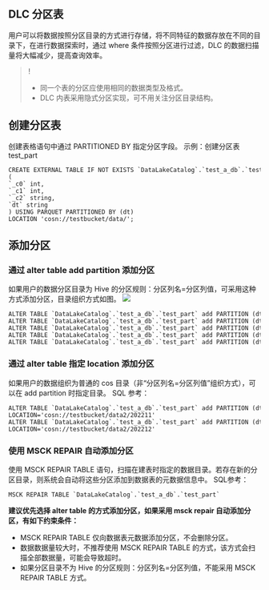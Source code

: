 ## DLC 分区表
用户可以将数据按照分区目录的方式进行存储，将不同特征的数据存放在不同的目录下，在进行数据探索时，通过 where 条件按照分区进行过滤，DLC 的数据扫描量将大幅减少，提高查询效率。
>! 
>- 同一个表的分区应使用相同的数据类型及格式。
>- DLC 内表采用隐式分区实现，可不用关注分区目录结构。

## 创建分区表
创建表格语句中通过 PARTITIONED BY 指定分区字段。
示例：创建分区表 test_part
```
CREATE EXTERNAL TABLE IF NOT EXISTS `DataLakeCatalog`.`test_a_db`.`test_part` (
`_c0` int,
`_c1` int,
`_c2` string,
`dt` string
) USING PARQUET PARTITIONED BY (dt) LOCATION 'cosn://testbucket/data/';

```

## 添加分区
### 通过 alter table add partition 添加分区
如果用户的数据分区目录为 Hive 的分区规则：分区列名=分区列值，可采用这种方式添加分区，目录组织方式如图。
![](https://qcloudimg.tencent-cloud.cn/raw/a624d71d71f2a1a95b842df44c50f22f.png)
```
ALTER TABLE `DataLakeCatalog`.`test_a_db`.`test_part` add PARTITION (dt = '202206')
ALTER TABLE `DataLakeCatalog`.`test_a_db`.`test_part` add PARTITION (dt = '202207')
ALTER TABLE `DataLakeCatalog`.`test_a_db`.`test_part` add PARTITION (dt = '202208')
ALTER TABLE `DataLakeCatalog`.`test_a_db`.`test_part` add PARTITION (dt = '202209')
ALTER TABLE `DataLakeCatalog`.`test_a_db`.`test_part` add PARTITION (dt = '202210')
```

### 通过 alter table 指定 location 添加分区
如果用户的数据组织为普通的 cos 目录（非“分区列名=分区列值”组织方式），可以在 add partition 时指定目录。
SQL 参考：
```
ALTER TABLE `DataLakeCatalog`.`test_a_db`.`test_part` add PARTITION (dt = '202211') LOCATION='cosn://testbucket/data2/202211'
ALTER TABLE `DataLakeCatalog`.`test_a_db`.`test_part` add PARTITION (dt = '202212') LOCATION='cosn://testbucket/data2/202212'
```

### 使用 MSCK REPAIR 自动添加分区
使用 MSCK REPAIR TABLE 语句，扫描在建表时指定的数据目录。若存在新的分区目录，则系统会自动将这些分区添加到数据表的元数据信息中。
SQL参考：
```
MSCK REPAIR TABLE `DataLakeCatalog`.`test_a_db`.`test_part`
```
**建议优先选择 alter table 的方式添加分区，如果采用 msck repair 自动添加分区，有如下约束条件：**
- MSCK REPAIR TABLE 仅向数据表元数据添加分区，不会删除分区。
- 数据数据量较大时，不推荐使用 MSCK REPAIR TABLE 的方式，该方式会扫描全部数据量，可能会导致超时。
- 如果分区目录不为 Hive 的分区规则：分区列名=分区列值，不能采用 MSCK REPAIR TABLE 方式。

